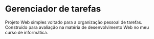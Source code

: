 # Gerenciador de tarefas
Projeto Web simples voltado para a organização pessoal de tarefas. Construído para avaliação na matéria de desenvolvimento Web no meu curso de informática.  

